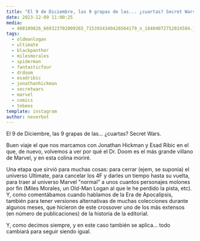 ```yaml
---
title: "El 9 de Diciembre, las 9 grapas de las... ¿cuartas? Secret Wars"
date: 2023-12-09 11:00:25
media: 
  - 408109826_669323702009265_7153934340426564179_n_18404072752024584.jpg
tags: 
  - oldmanlogan
  - ultimate
  - blackpanther
  - milesmorales
  - spiderman
  - fantasticfour
  - drdoom
  - esadribic
  - jonathanhickman
  - secretwars
  - marvel
  - comics
  - tebeos
template: instagram
author: neverbot
---
```


El 9 de Diciembre, las 9 grapas de las... ¿cuartas? Secret Wars.

Buen viaje el que nos marcamos con Jonathan Hickman y Esad Ribic en el que, de nuevo, volvemos a ver por qué el Dr. Doom es el más grande villano de Marvel, y en esta colina moriré.

Una etapa que sirvió para muchas cosas: para cerrar (ejem, se suponía) el universo Ultimate, para cancelar los 4F y darles un tiempo hasta su vuelta, para traer al universo Marvel "normal" a unos cuantos personajes molones por fin (Miles Morales, un Old-Man Logan al que le he perdido la pista, etc). Y, como comentábamos cuando hablamos de la Era de Apocalipsis, también para tener versiones alternativas de muchas colecciones durante algunos meses, que hicieron de este crossover uno de los más extensos (en número de publicaciones) de la historia de la editorial.

Y, como decimos siempre, y en este caso también se aplica... todo cambiará para seguir siendo igual.
